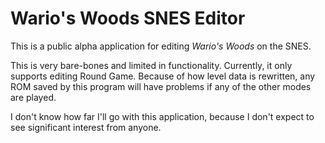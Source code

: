 # Wario's Woods SNES Editor

This is a public alpha application for editing *Wario's Woods* on the SNES.

This is very bare-bones and limited in functionality. Currently, it only supports editing Round Game. Because of how level data is rewritten, any ROM saved by this program will have problems if any of the other modes are played.

I don't know how far I'll go with this application, because I don't expect to see significant interest from anyone.
